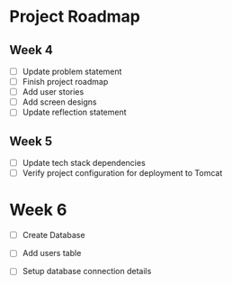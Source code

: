# Project Roadmap

## Week 4 
- [ ] Update problem statement
- [ ] Finish project roadmap
- [ ] Add user stories
- [ ] Add screen designs
- [ ] Update reflection statement

## Week 5
- [ ] Update tech stack dependencies
- [ ] Verify project configuration for deployment to Tomcat
 
# Week 6
-[ ] Create Database
- [ ] Add users table
- [ ] Setup database connection details

